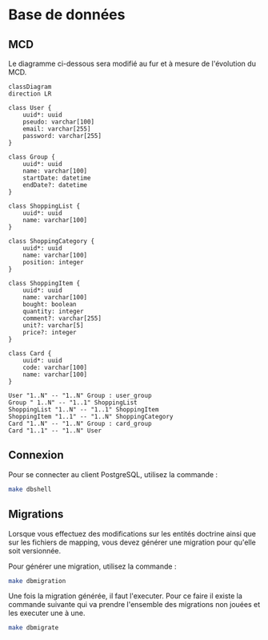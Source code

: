 # Base de données

## MCD


Le diagramme ci-dessous sera modifié au fur et à mesure de l'évolution du MCD.

```mermaid
classDiagram
direction LR

class User {
    uuid*: uuid
    pseudo: varchar[100]
    email: varchar[255]
    password: varchar[255]
}

class Group {
    uuid*: uuid
    name: varchar[100]
    startDate: datetime
    endDate?: datetime
}

class ShoppingList {
    uuid*: uuid
    name: varchar[100]
}

class ShoppingCategory {
    uuid*: uuid
    name: varchar[100]
    position: integer
}

class ShoppingItem {
    uuid*: uuid
    name: varchar[100]
    bought: boolean
    quantity: integer
    comment?: varchar[255]
    unit?: varchar[5]
    price?: integer
}

class Card {
    uuid*: uuid
    code: varchar[100]
    name: varchar[100]
}

User "1..N" -- "1..N" Group : user_group
Group " 1..N" -- "1..1" ShoppingList
ShoppingList "1..N" -- "1..1" ShoppingItem
ShoppingItem "1..1" -- "1..N" ShoppingCategory
Card "1..N" -- "1..N" Group : card_group
Card "1..1" -- "1..N" User
```

## Connexion

Pour se connecter au client PostgreSQL, utilisez la commande :

```bash
make dbshell
```

## Migrations

Lorsque vous effectuez des modifications sur les entités doctrine ainsi que sur les fichiers de mapping, vous devez générer une migration pour qu'elle soit versionnée.

Pour générer une migration, utilisez la commande :

```bash
make dbmigration
```

Une fois la migration générée, il faut l'executer. Pour ce faire il existe la commande suivante qui va prendre l'ensemble des migrations non jouées et les executer une à une.

```bash
make dbmigrate
```
